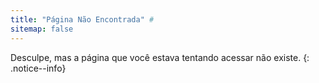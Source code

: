 ```yaml
---
title: "Página Não Encontrada" #
sitemap: false
---
```


Desculpe, mas a página que você estava tentando acessar não existe.
{: .notice--info}

